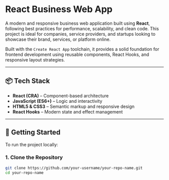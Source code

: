 # React Business Web App

A modern and responsive business web application built using **React**, following best practices for performance, scalability, and clean code. This project is ideal for companies, service providers, and startups looking to showcase their brand, services, or platform online.

Built with the `Create React App` toolchain, it provides a solid foundation for frontend development using reusable components, React Hooks, and responsive layout strategies.

---

## 📦 Tech Stack

- **React (CRA)** – Component-based architecture
- **JavaScript (ES6+)** – Logic and interactivity
- **HTML5 & CSS3** – Semantic markup and responsive design
- **React Hooks** – Modern state and effect management

---

## 🔧 Getting Started

To run the project locally:

### 1. Clone the Repository

```bash
git clone https://github.com/your-username/your-repo-name.git
cd your-repo-name
